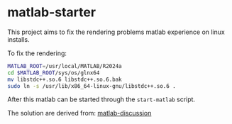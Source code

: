 
# matlab-starter

This project aims to fix the rendering problems matlab experience on linux installs.

To fix the rendering:

```bash
MATLAB_ROOT=/usr/local/MATLAB/R2024a
cd $MATLAB_ROOT/sys/os/glnx64
mv libstdc++.so.6 libstdc++.so.6.bak
sudo ln -s /usr/lib/x86_64-linux-gnu/libstdc++.so.6 .
```

After this matlab can be started through the `start-matlab` script.

The solution are derived from: [matlab-discussion](https://in.mathworks.com/matlabcentral/answers/1631110-when-launching-matlab-i-get-the-following-error-mesa-loader-failed-to-open-iris)
